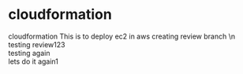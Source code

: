 # cloudformation
cloudformation
This is to deploy ec2 in aws
creating review branch \n
testing review123 <br />
testing again <br/>
lets do it again1